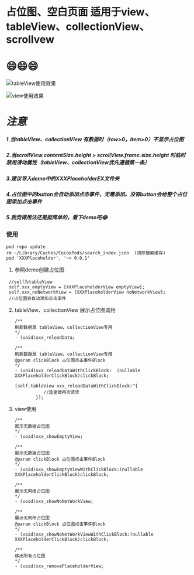 # 占位图、空白页面 适用于view、tableView、collectionView、scrollvew
# 😄😄😄
![tableView使用效果](https://wx4.sinaimg.cn/large/007qTEV2ly1fwrtiwxrblg30om1hckjm.gif)

 ![view使用效果](https://wx3.sinaimg.cn/large/007qTEV2ly1fwrtidqzm4g30om1hcdp9.gif)
 
# *注意*
##### 1.当tableView、collectionView 有数据时（row>0，item>0）不显示占位图
##### 2.当scrollView.contentSize.height > scrollView.frame.size.height 时临时禁用滑动属性（tableView、collectionView优先遵循第一条）
##### 3.建议导入demo中的XXXPlaceholderEX文件夹
##### 4.占位图中的button会自动添加点击事件，无需添加。没有button会给整个占位图添加点击事件
##### 5.我觉得用法还是挺简单的，看下demo吧😂

### 使用
```
pod repo update
rm ~/Library/Caches/CocoaPods/search_index.json  (清除搜索缓存)
pod 'XXXPlaceholder', '~> 0.0.1'
```
1. 参照demo创建占位图

 ```
  //self为tableView
  self.xxx_emptyView = [XXXPlaceholderView emptyView];
  self.xxx_noNetworkView = [XXXPlaceholderView noNetworkView];
  //占位图会自动添加点击事件

 ```
2. tableView、collectionView 展示占位图调用

    ```
    /**
    刷新数据源 tableView、collectionView专用
    */
    - (void)xxx_reloadData;
 
    /**
    刷新数据源 tableView、collectionView专用
    @param clickBlock 占位图点击事件Block
    */
    - (void)xxx_reloadDataWithClickBlock:  (nullable   XXXPlaceholderClickBlock)clickBlock;
    
    [self.tableView xxx_reloadDataWithClickBlock:^{
               //这里做再次请求
            }];
    ```
3. view使用 

    ```
    /**
    展示无数据占位图
    */
   - (void)xxx_showEmptyView;

    /**
   展示无数据占位图
   @param clickBlock 占位图点击事件Block
   */
   - (void)xxx_showEmptyViewWithClickBlock:(nullable XXXPlaceholderClickBlock)clickBlock;

    /**
   展示无网络占位图
   */
   - (void)xxx_showNoNetWorkView;

    /**
   展示无网络占位图
   @param clickBlock 占位图点击事件Block
   */
   - (void)xxx_showNoNetWorkViewWithClickBlock:(nullable XXXPlaceholderClickBlock)clickBlock;

    /**
    移出所有占位图
    */
   - (void)xxx_removePlaceholderView;
    
    ```

